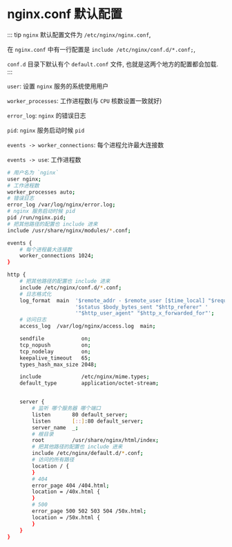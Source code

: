 # nginx.conf 默认配置

::: tip
`nginx` 默认配置文件为 `/etc/nginx/nginx.conf`,

在 `nginx.conf` 中有一行配置是 `include /etc/nginx/conf.d/*.conf;`,

`conf.d` 目录下默认有个 `default.conf` 文件, 也就是这两个地方的配置都会加载.
:::

`user`: 设置 `nginx` 服务的系统使用用户

`worker_processes`: 工作进程数(与 `CPU` 核数设置一致就好)

`error_log`: `nginx` 的错误日志

`pid`: `nginx` 服务启动时候 `pid`

`events -> worker_connections`: 每个进程允许最大连接数

`events -> use`: 工作进程数

```bash
# 用户名为 `nginx`
user nginx;
# 工作进程数
worker_processes auto;
# 错误日志
error_log /var/log/nginx/error.log;
# nginx 服务启动时候 pid
pid /run/nginx.pid;
# 把其他路径的配置也 include 进来
include /usr/share/nginx/modules/*.conf;

events {
    # 每个进程最大连接数
    worker_connections 1024;
}

http {
    # 把其他路径的配置也 include 进来
    include /etc/nginx/conf.d/*.conf;
    # 日志格式化
    log_format  main  '$remote_addr - $remote_user [$time_local] "$request" '
                      '$status $body_bytes_sent "$http_referer" '
                      '"$http_user_agent" "$http_x_forwarded_for"';
    # 访问日志
    access_log  /var/log/nginx/access.log  main;

    sendfile            on;
    tcp_nopush          on;
    tcp_nodelay         on;
    keepalive_timeout   65;
    types_hash_max_size 2048;

    include             /etc/nginx/mime.types;
    default_type        application/octet-stream;


    server {
        # 监听 哪个服务器 哪个端口
        listen       80 default_server;
        listen       [::]:80 default_server;
        server_name  _;
        # 根目录
        root         /usr/share/nginx/html/index;
        # 把其他路径的配置也 include 进来
        include /etc/nginx/default.d/*.conf;
        # 访问的所有路径
        location / {
        }
        # 404
        error_page 404 /404.html;
        location = /40x.html {
        }
        # 500
        error_page 500 502 503 504 /50x.html;
        location = /50x.html {
        }
    }
}
```